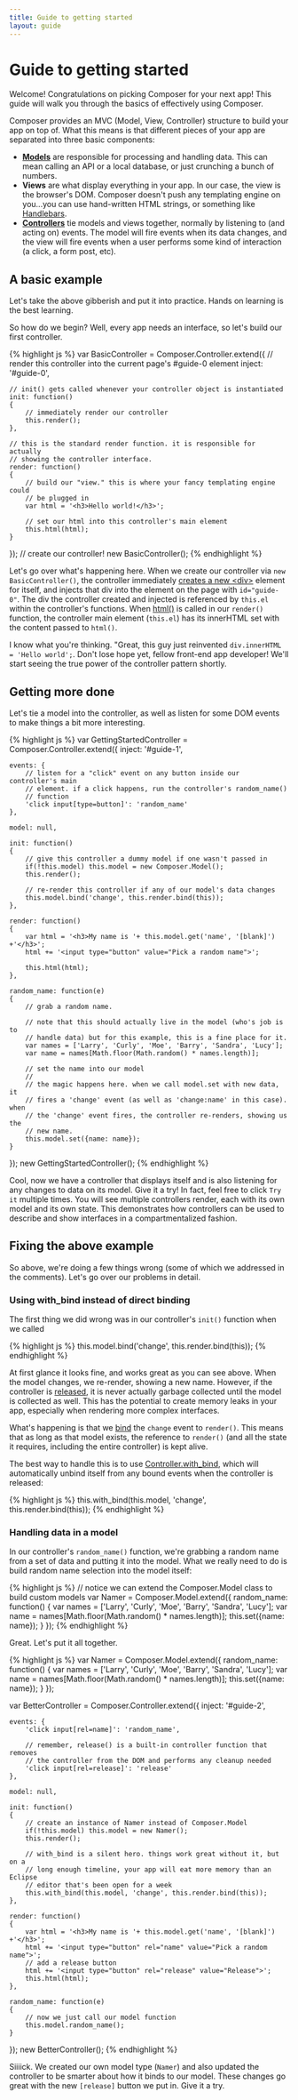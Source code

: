 ```yaml
---
title: Guide to getting started
layout: guide
---
```


# Guide to getting started

Welcome! Congratulations on picking Composer for your next app! This guide will
walk you through the basics of effectively using Composer.

Composer provides an MVC (Model, View, Controller) structure to build your app
on top of. What this means is that different pieces of your app are separated
into three basic components:

- [__Models__](/composer.js/docs/model) are responsible for processing and
handling data. This can mean calling an API or a local database, or just
crunching a bunch of numbers.
- __Views__ are what display everything in your app. In our case, the view is
the browser's DOM. Composer doesn't push any templating engine on you...you can
use hand-written HTML strings, or something like [Handlebars](http://handlebarsjs.com/).
- [__Controllers__](/composer.js/docs/controller) tie models and views together,
normally by listening to (and acting on) events. The model will fire events when
its data changes, and the view will fire events when a user performs some kind
of interaction (a click, a form post, etc).

## A basic example

Let's take the above gibberish and put it into practice. Hands on learning is
the best learning.

So how do we begin? Well, every app needs an interface, so let's build our
first controller.

<div id="guide-0"></div>

{% highlight js %}
var BasicController = Composer.Controller.extend({
    // render this controller into the current page's #guide-0 element
    inject: '#guide-0',

    // init() gets called whenever your controller object is instantiated
    init: function()
    {
        // immediately render our controller
        this.render();
    },

    // this is the standard render function. it is responsible for actually
    // showing the controller interface.
    render: function()
    {
        // build our "view." this is where your fancy templating engine could
        // be plugged in
        var html = '<h3>Hello world!</h3>';

        // set our html into this controller's main element
        this.html(html);
    }
});
// create our controller!
new BasicController();
{% endhighlight %}

Let's go over what's happening here. When we create our controller via
`new BasicController()`, the controller immediately [creates a new &lt;div&gt;](/composer.js/docs/controller#el)
element for itself, and injects that div into the element on the page with
`id="guide-0"`. The div the controller created and injected is referenced by
`this.el` within the controller's functions. When [html()](/composer.js/docs/controller#html)
is called in our `render()` function, the controller main element (`this.el`)
has its innerHTML set with the content passed to `html()`.

I know what you're thinking. "Great, this guy just reinvented `div.innerHTML = 'Hello world';`.
Don't lose hope yet, fellow front-end app developer! We'll start seeing the true
power of the controller pattern shortly.

## Getting more done

Let's tie a model into the controller, as well as listen for some DOM events to
make things a bit more interesting.

<div id="guide-1"></div>

{% highlight js %}
var GettingStartedController = Composer.Controller.extend({
    inject: '#guide-1',

    events: {
        // listen for a "click" event on any button inside our controller's main
        // element. if a click happens, run the controller's random_name()
        // function
        'click input[type=button]': 'random_name'
    },

    model: null,

    init: function()
    {
        // give this controller a dummy model if one wasn't passed in
        if(!this.model) this.model = new Composer.Model();
        this.render();

        // re-render this controller if any of our model's data changes
        this.model.bind('change', this.render.bind(this));
    },

    render: function()
    {
        var html = '<h3>My name is '+ this.model.get('name', '[blank]') +'</h3>';
        html += '<input type="button" value="Pick a random name">';

        this.html(html);
    },

    random_name: function(e)
    {
        // grab a random name.

        // note that this should actually live in the model (who's job is to
        // handle data) but for this example, this is a fine place for it.
        var names = ['Larry', 'Curly', 'Moe', 'Barry', 'Sandra', 'Lucy'];
        var name = names[Math.floor(Math.random() * names.length)];

        // set the name into our model
        //
        // the magic happens here. when we call model.set with new data, it
        // fires a 'change' event (as well as 'change:name' in this case). when
        // the 'change' event fires, the controller re-renders, showing us the
        // new name.
        this.model.set({name: name});
    }
});
new GettingStartedController();
{% endhighlight %}

Cool, now we have a controller that displays itself and is also listening for
any changes to data on its model. Give it a try! In fact, feel free to click
`Try it` multiple times. You will see multiple controllers render, each with its
own model and its own state. This demonstrates how controllers can be used to
describe and show interfaces in a compartmentalized fashion.

## Fixing the above example

So above, we're doing a few things wrong (some of which we addressed in the
comments). Let's go over our problems in detail.

### Using with_bind instead of direct binding

The first thing we did wrong was in our controller's `init()` function
when we called

<div class="noeval">
{% highlight js %}
    this.model.bind('change', this.render.bind(this));
{% endhighlight %}
</div>

At first glance it looks fine, and works great as you can see above. When the
model changes, we re-render, showing a new name. However, if the controller
is [released](/composer.js/docs/controller#release-1), it is never actually
garbage collected until the model is collected as well. This has the potential
to create memory leaks in your app, especially when rendering more complex
interfaces.

What's happening is that we [bind](/composer.js/docs/event#bind) the `change`
event to `render()`. This means that as long as that model exists, the reference
to `render()` (and all the state it requires, including the entire controller)
is kept alive.

The best way to handle this is to use [Controller.with_bind](/composer.js/docs/controller#with-bind),
which will automatically unbind itself from any bound events when the controller
is released:

<div class="noeval">
{% highlight js %}
    this.with_bind(this.model, 'change', this.render.bind(this));
{% endhighlight %}
</div>

### Handling data in a model

In our controller's `random_name()` function, we're grabbing a random name from
a set of data and putting it into the model. What we really need to do is build
random name selection into the model itself:

<div class="noeval">
{% highlight js %}
// notice we can extend the Composer.Model class to build custom models
var Namer = Composer.Model.extend({
    random_name: function()
    {
        var names = ['Larry', 'Curly', 'Moe', 'Barry', 'Sandra', 'Lucy'];
        var name = names[Math.floor(Math.random() * names.length)];
        this.set({name: name});
    }
});
{% endhighlight %}
</div>

Great. Let's put it all together.

<div id="guide-2"></div>

{% highlight js %}
var Namer = Composer.Model.extend({
    random_name: function()
    {
        var names = ['Larry', 'Curly', 'Moe', 'Barry', 'Sandra', 'Lucy'];
        var name = names[Math.floor(Math.random() * names.length)];
        this.set({name: name});
    }
});

var BetterController = Composer.Controller.extend({
    inject: '#guide-2',

    events: {
        'click input[rel=name]': 'random_name',

        // remember, release() is a built-in controller function that removes
        // the controller from the DOM and performs any cleanup needed
        'click input[rel=release]': 'release'
    },

    model: null,

    init: function()
    {
        // create an instance of Namer instead of Composer.Model
        if(!this.model) this.model = new Namer();
        this.render();

        // with_bind is a silent hero. things work great without it, but on a
        // long enough timeline, your app will eat more memory than an Eclipse
        // editor that's been open for a week
        this.with_bind(this.model, 'change', this.render.bind(this));
    },

    render: function()
    {
        var html = '<h3>My name is '+ this.model.get('name', '[blank]') +'</h3>';
        html += '<input type="button" rel="name" value="Pick a random name">';
        // add a release button
        html += '<input type="button" rel="release" value="Release">';
        this.html(html);
    },

    random_name: function(e)
    {
        // now we just call our model function
        this.model.random_name();
    }
});
new BetterController();
{% endhighlight %}

Siiiick. We created our own model type (`Namer`) and also updated the controller
to be smarter about how it binds to our model. These changes go great with the
new `[release]` button we put in. Give it a try.

